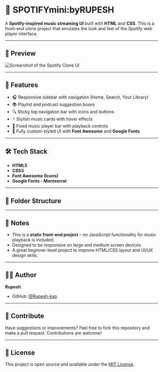 # 🎵 SPOTIFYmini:byRUPESH

A **Spotify-inspired music streaming UI** built with **HTML** and **CSS**. This is a front-end clone project that emulates the look and feel of the Spotify web player interface.

---

## 📸 Preview

![Screenshot of the Spotify Clone UI](./assets/screenshot.png) <!-- Optional: Add your own screenshot here -->

---

## 🚀 Features

- 🎧 Responsive sidebar with navigation (Home, Search, Your Library)
- 📚 Playlist and podcast suggestion boxes
- 🔍 Sticky top navigation bar with icons and buttons
- 🃏 Stylish music cards with hover effects
- 🎵 Fixed music player bar with playback controls
- 🎨 Fully custom-styled UI with **Font Awesome** and **Google Fonts**

---

## 🛠️ Tech Stack

- **HTML5**
- **CSS3**
- **Font Awesome (Icons)**
- **Google Fonts - Montserrat**

---

## 📂 Folder Structure


---

## 📌 Notes

- This is a **static front-end project** – no JavaScript functionality for music playback is included.
- Designed to be responsive on large and medium screen devices.
- A great beginner-level project to improve HTML/CSS layout and UI/UX design skills.

---

## 🧑‍💻 Author

**Rupesh**

- GitHub: [@Rupesh-kap](https://github.com/Rupesh-kap) 

---

## 🌟 Contribute

Have suggestions or improvements? Feel free to fork this repository and make a pull request. Contributions are welcome!

---

## 📄 License

This project is open source and available under the [MIT License](LICENSE).

